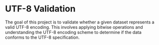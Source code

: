 # UTF-8 Validation

The goal of this project is to validate whether a given dataset represents a valid UTF-8 encoding. This involves applying bitwise operations and understanding the UTF-8 encoding scheme to determine if the data conforms to the UTF-8 specification.
